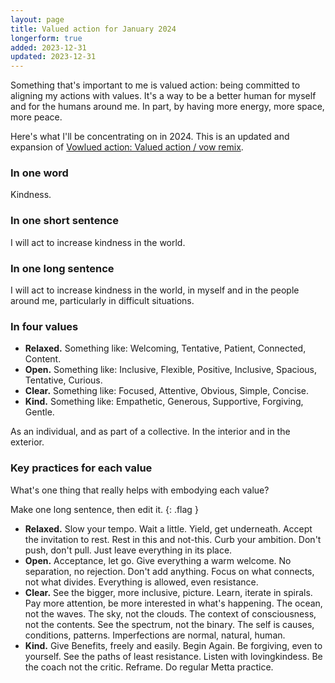 ```yaml
---
layout: page
title: Valued action for January 2024
longerform: true
added: 2023-12-31
updated: 2023-12-31
---
```


Something that's important to me is valued action: being committed to aligning my actions with values. It's a way to be a better human for myself and for the humans around me. In part, by having more energy, more space, more peace.

Here's what I'll be concentrating on in 2024. This is an updated and expansion of [Vowlued action: Valued action / vow remix](/thinking/vowlued-action/).

### In one word

Kindness.

### In one short sentence

I will act to increase kindness in the world.

### In one long sentence

I will act to increase kindness in the world, in myself and in the people around me, particularly in difficult situations.

### In four values 

- **Relaxed.** Something like: Welcoming, Tentative, Patient, Connected, Content. 
- **Open.** Something like: Inclusive, Flexible, Positive, Inclusive, Spacious, Tentative, Curious. 
- **Clear.** Something like: Focused, Attentive, Obvious, Simple, Concise.
- **Kind.** Something like: Empathetic, Generous, Supportive, Forgiving, Gentle.

As an individual, and as part of a collective. In the interior and in the exterior.

### Key practices for each value

What's one thing that really helps with embodying each value?

Make one long sentence, then edit it.
{: .flag }

- **Relaxed.** Slow your tempo. Wait a little. Yield, get underneath. Accept the invitation to rest. Rest in this and not-this. Curb your ambition. Don't push, don't pull. Just leave everything in its place.
- **Open.** Acceptance, let go. Give everything a warm welcome. No separation, no rejection. Don't add anything. Focus on what connects, not what divides. Everything is allowed, even resistance. 
- **Clear.** See the bigger, more inclusive, picture. Learn, iterate in spirals. Pay more attention, be more interested in what's happening. The ocean, not the waves. The sky, not the clouds. The context of consciousness, not the contents. See the spectrum, not the binary. The self is causes, conditions, patterns. Imperfections are normal, natural, human.
- **Kind.** Give Benefits, freely and easily. Begin Again. Be forgiving, even to yourself. See the paths of least resistance. Listen with lovingkindess. Be the coach not the critic. Reframe. Do regular Metta practice.
